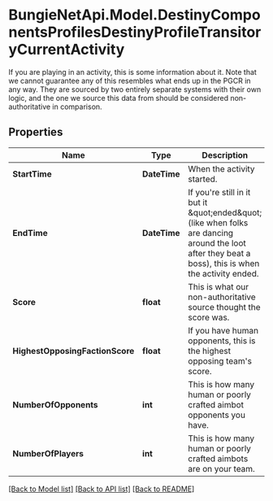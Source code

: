 # BungieNetApi.Model.DestinyComponentsProfilesDestinyProfileTransitoryCurrentActivity
If you are playing in an activity, this is some information about it.  Note that we cannot guarantee any of this resembles what ends up in the PGCR in any way. They are sourced by two entirely separate systems with their own logic, and the one we source this data from should be considered non-authoritative in comparison.
## Properties

Name | Type | Description | Notes
------------ | ------------- | ------------- | -------------
**StartTime** | **DateTime** | When the activity started. | [optional] 
**EndTime** | **DateTime** | If you&#39;re still in it but it \&quot;ended\&quot; (like when folks are dancing around the loot after they beat a boss), this is when the activity ended. | [optional] 
**Score** | **float** | This is what our non-authoritative source thought the score was. | [optional] 
**HighestOpposingFactionScore** | **float** | If you have human opponents, this is the highest opposing team&#39;s score. | [optional] 
**NumberOfOpponents** | **int** | This is how many human or poorly crafted aimbot opponents you have. | [optional] 
**NumberOfPlayers** | **int** | This is how many human or poorly crafted aimbots are on your team. | [optional] 

[[Back to Model list]](../README.md#documentation-for-models) [[Back to API list]](../README.md#documentation-for-api-endpoints) [[Back to README]](../README.md)

